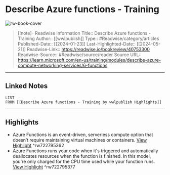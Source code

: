 # Describe Azure functions - Training

![rw-book-cover](https://readwise-assets.s3.amazonaws.com/media/uploaded_book_covers/profile_174804/open-graph-image_bmbA69e.png)
<br>
>[!note]- Readwise Information
>Title:: Describe Azure functions - Training
>Author:: [[wwlpublish]]
>Type:: #Readwise/category/articles
>Published-Date:: [[2024-01-23]]
>Last-Highlighted-Date:: [[2024-05-21]]
>Readwise-Link:: https://readwise.io/bookreview/40753300
>Readwise-Source:: #Readwise/source/reader
>Source URL:: https://learn.microsoft.com/en-us/training/modules/describe-azure-compute-networking-services/6-functions
--- 

## Linked Notes
```dataview
LIST
FROM [[Describe Azure functions - Training by wwlpublish Highlights]]
```

---

## Highlights
- Azure Functions is an event-driven, serverless compute option that doesn’t require maintaining virtual machines or containers. [View Highlight](https://readwise.io/open/722795362) ^rw722795362
- Azure Functions runs your code when it's triggered and automatically deallocates resources when the function is finished. In this model, you're only charged for the CPU time used while your function runs. [View Highlight](https://readwise.io/open/722795377) ^rw722795377
